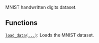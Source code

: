 MNIST handwritten digits dataset.

## Functions

[`load_data(...)`](https://tensorflow.google.cn/api_docs/python/tf/keras/datasets/mnist/load_data):
Loads the MNIST dataset.

